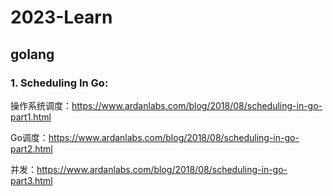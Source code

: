 # 2023-Learn
## golang
### 1. Scheduling In Go: 
操作系统调度：https://www.ardanlabs.com/blog/2018/08/scheduling-in-go-part1.html

Go调度：https://www.ardanlabs.com/blog/2018/08/scheduling-in-go-part2.html

并发：https://www.ardanlabs.com/blog/2018/08/scheduling-in-go-part3.html
